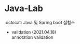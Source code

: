 # Java-Lab
:octocat: Java 및 Spring boot 실험소

- validation (2021.04.18) <br>
annotation validation <br>
